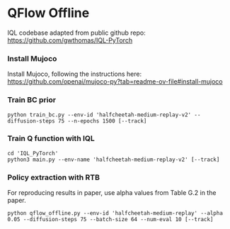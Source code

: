 # QFlow Offline 

IQL codebase adapted from public github repo: https://github.com/gwthomas/IQL-PyTorch


### Install Mujoco

Install Mujoco, following the instructions here: https://github.com/openai/mujoco-py?tab=readme-ov-file#install-mujoco

### Train BC prior

```
python train_bc.py --env-id 'halfcheetah-medium-replay-v2' --diffusion-steps 75 --n-epochs 1500 [--track]
```

### Train Q function with IQL

```
cd 'IQL_PyTorch'
python3 main.py --env-name 'halfcheetah-medium-replay-v2' [--track]
```

### Policy extraction with RTB
For reproducing results in paper, use alpha values from Table G.2 in the paper.

```
python qflow_offline.py --env-id 'halfcheetah-medium-replay' --alpha 0.05 --diffusion-steps 75 --batch-size 64 --num-eval 10 [--track]
```